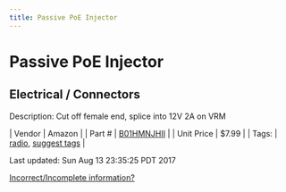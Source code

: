 ```yaml
---
title: Passive PoE Injector
---
```


# Passive PoE Injector
## Electrical / Connectors
Description: 	Cut off female end, splice into 12V 2A on VRM 

| Vendor | Amazon | 
| Part # | [B01HMNJHII](https://www.amazon.com/gp/product/B01HMNJHII) | 
| Unit Price | $7.99 | 
| Tags: | [radio](https://jgermita.github.io/frc-parts/search/?q=radio), [suggest tags](https://docs.google.com/forms/d/e/1FAIpQLSeWyY8v3RgOty-MyWmh9U0iivNYN_molChYyS-0U-o-kOAv_g/viewform) | 

Last updated: Sun Aug 13 23:35:25 PDT 2017

 [Incorrect/Incomplete information?](https://docs.google.com/forms/d/e/1FAIpQLSeWyY8v3RgOty-MyWmh9U0iivNYN_molChYyS-0U-o-kOAv_g/viewform)